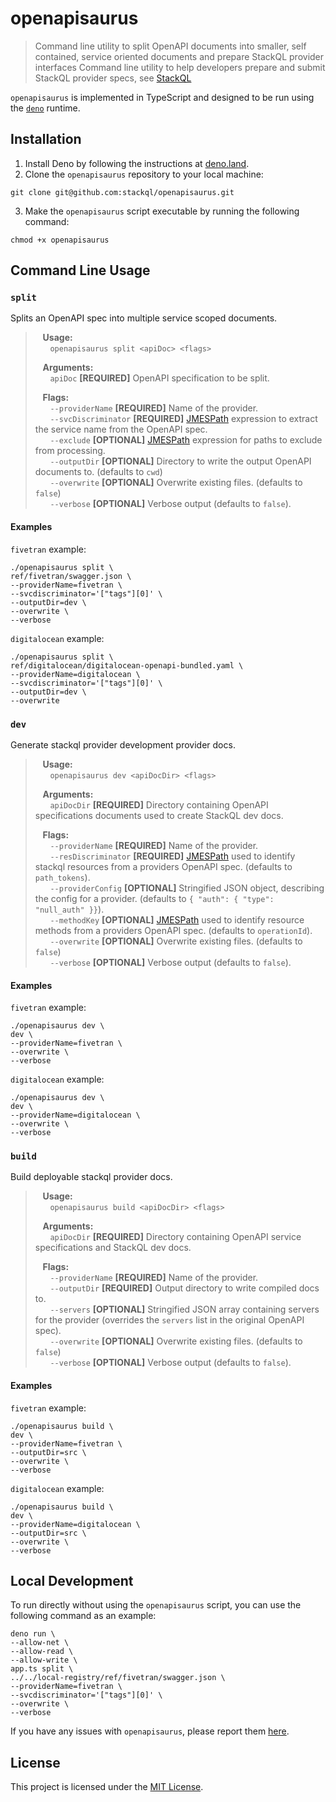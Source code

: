 # openapisaurus

> Command line utility to split OpenAPI documents into smaller, self contained, service oriented documents and prepare StackQL provider interfaces
> Command line utility to help developers prepare and submit StackQL provider specs, see [StackQL](https://github.com/stackql/stackql)

`openapisaurus` is implemented in TypeScript and designed to be run using the [`deno`](https://deno.land/) runtime.

## Installation

1. Install Deno by following the instructions at [deno.land](https://deno.land/).
2. Clone the `openapisaurus` repository to your local machine:
```
git clone git@github.com:stackql/openapisaurus.git
```
3. Make the `openapisaurus` script executable by running the following command:
```
chmod +x openapisaurus
```

## Command Line Usage

### `split`

Splits an OpenAPI spec into multiple service scoped documents.  

> &nbsp;&nbsp;&nbsp;__Usage:__   
> &nbsp;&nbsp;&nbsp;&nbsp;&nbsp;&nbsp;`openapisaurus split <apiDoc> <flags>`  
> 
> &nbsp;&nbsp;&nbsp;__Arguments:__  
> &nbsp;&nbsp;&nbsp;&nbsp;&nbsp;&nbsp;`apiDoc`  __[REQUIRED]__ OpenAPI specification to be split.  
> 
> &nbsp;&nbsp;&nbsp;__Flags:__  
> &nbsp;&nbsp;&nbsp;&nbsp;&nbsp;&nbsp;`--providerName`      __[REQUIRED]__ Name of the provider.  
> &nbsp;&nbsp;&nbsp;&nbsp;&nbsp;&nbsp;`--svcDiscriminator`  __[REQUIRED]__ [JMESPath](https://jmespath.org/) expression to extract the service name from the OpenAPI spec.  
> &nbsp;&nbsp;&nbsp;&nbsp;&nbsp;&nbsp;`--exclude`           __[OPTIONAL]__ [JMESPath](https://jmespath.org/) expression for paths to exclude from processing.  
> &nbsp;&nbsp;&nbsp;&nbsp;&nbsp;&nbsp;`--outputDir`         __[OPTIONAL]__ Directory to write the output OpenAPI documents to. (defaults to `cwd`)  
> &nbsp;&nbsp;&nbsp;&nbsp;&nbsp;&nbsp;`--overwrite`         __[OPTIONAL]__ Overwrite existing files. (defaults to `false`)  
> &nbsp;&nbsp;&nbsp;&nbsp;&nbsp;&nbsp;`--verbose`           __[OPTIONAL]__ Verbose output (defaults to `false`).  

#### Examples

`fivetran` example:  

```
./openapisaurus split \
ref/fivetran/swagger.json \
--providerName=fivetran \
--svcdiscriminator='["tags"][0]' \
--outputDir=dev \
--overwrite \
--verbose
```

`digitalocean` example:  

```
./openapisaurus split \
ref/digitalocean/digitalocean-openapi-bundled.yaml \
--providerName=digitalocean \
--svcdiscriminator='["tags"][0]' \
--outputDir=dev \
--overwrite
```

### `dev`

Generate stackql provider development provider docs.    

> &nbsp;&nbsp;&nbsp;__Usage:__   
> &nbsp;&nbsp;&nbsp;&nbsp;&nbsp;&nbsp;`openapisaurus dev <apiDocDir> <flags>`  
> 
> &nbsp;&nbsp;&nbsp;__Arguments:__  
> &nbsp;&nbsp;&nbsp;&nbsp;&nbsp;&nbsp;`apiDocDir`  __[REQUIRED]__ Directory containing OpenAPI specifications documents used to create StackQL dev docs.  
> 
> &nbsp;&nbsp;&nbsp;__Flags:__  
> &nbsp;&nbsp;&nbsp;&nbsp;&nbsp;&nbsp;`--providerName`      __[REQUIRED]__ Name of the provider.  
> &nbsp;&nbsp;&nbsp;&nbsp;&nbsp;&nbsp;`--resDiscriminator`  __[REQUIRED]__ [JMESPath](https://jmespath.org/) used to identify stackql resources from a providers OpenAPI spec. (defaults to `path_tokens`).  
> &nbsp;&nbsp;&nbsp;&nbsp;&nbsp;&nbsp;`--providerConfig`    __[OPTIONAL]__ Stringified JSON object, describing the config for a provider. (defaults to `{ "auth": { "type": "null_auth" }}`).  
> &nbsp;&nbsp;&nbsp;&nbsp;&nbsp;&nbsp;`--methodKey`         __[OPTIONAL]__ [JMESPath](https://jmespath.org/) used to identify resource methods from a providers OpenAPI spec. (defaults to `operationId`).  
> &nbsp;&nbsp;&nbsp;&nbsp;&nbsp;&nbsp;`--overwrite`         __[OPTIONAL]__ Overwrite existing files. (defaults to `false`)  
> &nbsp;&nbsp;&nbsp;&nbsp;&nbsp;&nbsp;`--verbose`           __[OPTIONAL]__ Verbose output (defaults to `false`).  

#### Examples

`fivetran` example:  

```
./openapisaurus dev \
dev \
--providerName=fivetran \
--overwrite \
--verbose
```

`digitalocean` example:  

```
./openapisaurus dev \
dev \
--providerName=digitalocean \
--overwrite \
--verbose
```

### `build`

Build deployable stackql provider docs.   

> &nbsp;&nbsp;&nbsp;__Usage:__   
> &nbsp;&nbsp;&nbsp;&nbsp;&nbsp;&nbsp;`openapisaurus build <apiDocDir> <flags>`  
> 
> &nbsp;&nbsp;&nbsp;__Arguments:__  
> &nbsp;&nbsp;&nbsp;&nbsp;&nbsp;&nbsp;`apiDocDir`  __[REQUIRED]__ Directory containing OpenAPI service specifications and StackQL dev docs.  
> 
> &nbsp;&nbsp;&nbsp;__Flags:__  
> &nbsp;&nbsp;&nbsp;&nbsp;&nbsp;&nbsp;`--providerName`      __[REQUIRED]__ Name of the provider.  
> &nbsp;&nbsp;&nbsp;&nbsp;&nbsp;&nbsp;`--outputDir`         __[REQUIRED]__ Output directory to write compiled docs to.  
> &nbsp;&nbsp;&nbsp;&nbsp;&nbsp;&nbsp;`--servers`    __[OPTIONAL]__ Stringified JSON array containing servers for the provider (overrides the `servers` list in the original OpenAPI spec).  
> &nbsp;&nbsp;&nbsp;&nbsp;&nbsp;&nbsp;`--overwrite`         __[OPTIONAL]__ Overwrite existing files. (defaults to `false`)  
> &nbsp;&nbsp;&nbsp;&nbsp;&nbsp;&nbsp;`--verbose`           __[OPTIONAL]__ Verbose output (defaults to `false`).  

#### Examples

`fivetran` example:  

```
./openapisaurus build \
dev \
--providerName=fivetran \
--outputDir=src \
--overwrite \
--verbose
```

`digitalocean` example:  

```
./openapisaurus build \
dev \
--providerName=digitalocean \
--outputDir=src \
--overwrite \
--verbose
```

## Local Development

To run directly without using the `openapisaurus` script, you can use the following command as an example:  

```
deno run \
--allow-net \
--allow-read \
--allow-write \
app.ts split \
../../local-registry/ref/fivetran/swagger.json \
--providerName=fivetran \
--svcdiscriminator='["tags"][0]' \
--overwrite \
--verbose 
```

If you have any issues with `openapisaurus`, please report them [here](https://github.com/stackql/openapisaurus/issues).

## License

This project is licensed under the [MIT License](LICENSE).
